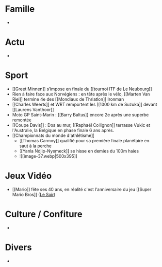 # Famille
- 
# Actu
- 
# Sport
- [[Greet Minnen]] s’impose en finale du [[tournoi ITF de Le Neubourg]]
- Rien à faire face aux Norvégiens : en tête après le vélo, [[Marten Van Riel]] termine 4e des [[Mondiaux de Thriatlon]] Ironman
- [[Charles Weerts]] et WRT remportent les [[1000 km de Suzuka]] devant [[Laurens Vanthoor]]
- Moto GP Saint-Marin : [[Barry Baltus]] encore 2e après une superbe remontée
- [[Coupe Davis]] : Dos au mur, [[Raphaël Collignon]] terrasse Vukic et l'Australie, la Belgique en phase finale 6 ans après.
- [[Championnats du monde d'athlétisme]]
	- [[Thomas Carmoy]] qualifié pour sa première finale planétaire en saut à la perche
	- [[Yanla Ndjip-Nyemeck]] se hisse en demies du 100m haies 
	- ![[image-37.webp|500x395]]
# Jeux Vidéo
- [[Mario]] fête ses 40 ans, en réalité c'est l'anniversaire du jeu [[Super Mario Bros]] ([Le Soir](https://www.lesoir.be/698641/article/2025-09-12/mario-le-daron-du-jeu-video-souffle-ses-40-bougies))
# Culture / Confiture
- 
# Divers
- 

